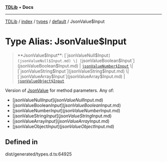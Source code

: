 [**TDLib**](../../../../../../README.md) • **Docs**

***

[TDLib](../../../../../../modules.md) / [index](../../../../../README.md) / [types](../../../README.md) / [default](../README.md) / JsonValue$Input

# Type Alias: JsonValue$Input

> **JsonValue$Input**: [`jsonValueNull$Input`](jsonValueNull$Input.md) \| [`jsonValueBoolean$Input`](jsonValueBoolean$Input.md) \| [`jsonValueNumber$Input`](jsonValueNumber$Input.md) \| [`jsonValueString$Input`](jsonValueString$Input.md) \| [`jsonValueArray$Input`](jsonValueArray$Input.md) \| [`jsonValueObject$Input`](jsonValueObject$Input.md)

Version of [JsonValue](JsonValue.md) for method parameters.
Any of:
- [jsonValueNull$Input](jsonValueNull$Input.md)
- [jsonValueBoolean$Input](jsonValueBoolean$Input.md)
- [jsonValueNumber$Input](jsonValueNumber$Input.md)
- [jsonValueString$Input](jsonValueString$Input.md)
- [jsonValueArray$Input](jsonValueArray$Input.md)
- [jsonValueObject$Input](jsonValueObject$Input.md)

## Defined in

dist/generated/types.d.ts:64925
